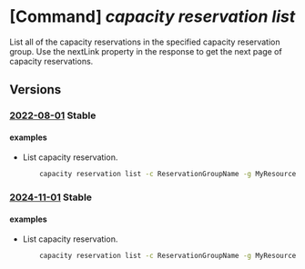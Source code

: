 # [Command] _capacity reservation list_

List all of the capacity reservations in the specified capacity reservation group. Use the nextLink property in the response to get the next page of capacity reservations.

## Versions

### [2022-08-01](/Resources/mgmt-plane/L3N1YnNjcmlwdGlvbnMve30vcmVzb3VyY2Vncm91cHMve30vcHJvdmlkZXJzL21pY3Jvc29mdC5jb21wdXRlL2NhcGFjaXR5cmVzZXJ2YXRpb25ncm91cHMve30vY2FwYWNpdHlyZXNlcnZhdGlvbnM=/2022-08-01.xml) **Stable**

<!-- mgmt-plane /subscriptions/{}/resourcegroups/{}/providers/microsoft.compute/capacityreservationgroups/{}/capacityreservations 2022-08-01 -->

#### examples

- List capacity reservation.
    ```bash
        capacity reservation list -c ReservationGroupName -g MyResourceGroup
    ```

### [2024-11-01](/Resources/mgmt-plane/L3N1YnNjcmlwdGlvbnMve30vcmVzb3VyY2Vncm91cHMve30vcHJvdmlkZXJzL21pY3Jvc29mdC5jb21wdXRlL2NhcGFjaXR5cmVzZXJ2YXRpb25ncm91cHMve30vY2FwYWNpdHlyZXNlcnZhdGlvbnM=/2024-11-01.xml) **Stable**

<!-- mgmt-plane /subscriptions/{}/resourcegroups/{}/providers/microsoft.compute/capacityreservationgroups/{}/capacityreservations 2024-11-01 -->

#### examples

- List capacity reservation.
    ```bash
        capacity reservation list -c ReservationGroupName -g MyResourceGroup
    ```
